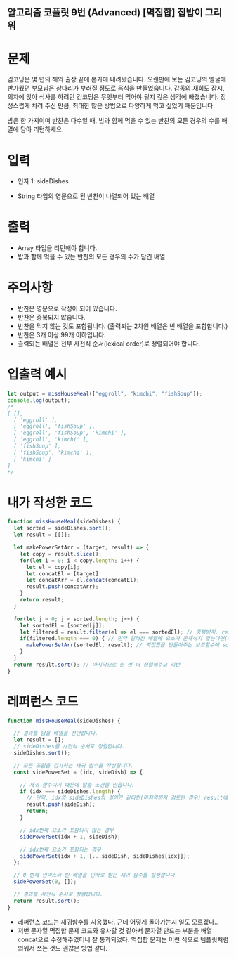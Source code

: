 ## 알고리즘 코플릿 9번 (Advanced) [멱집합] 집밥이 그리워

# 문제
김코딩은 몇 년의 해외 출장 끝에 본가에 내려왔습니다. 오랜만에 보는 김코딩의 얼굴에 반가웠던 부모님은 상다리가 부러질 정도로 음식을 만들었습니다. 감동의 재회도 잠시, 의자에 앉아 식사를 하려던 김코딩은 무엇부터 먹어야 될지 깊은 생각에 빠졌습니다. 정성스럽게 차려 주신 만큼, 최대한 많은 방법으로 다양하게 먹고 싶었기 때문입니다.

밥은 한 가지이며 반찬은 다수일 때, 밥과 함께 먹을 수 있는 반찬의 모든 경우의 수를 배열에 담아 리턴하세요.

# 입력
* 인자 1: sideDishes
- String 타입의 영문으로 된 반찬이 나열되어 있는 배열

# 출력
- Array 타입을 리턴해야 합니다.
- 밥과 함께 먹을 수 있는 반찬의 모든 경우의 수가 담긴 배열

# 주의사항
- 반찬은 영문으로 작성이 되어 있습니다.
- 반찬은 중복되지 않습니다.
- 반찬을 먹지 않는 것도 포함됩니다. (출력되는 2차원 배열은 빈 배열을 포함합니다.)
- 반찬은 3개 이상 99개 이하입니다.
- 출력되는 배열은 전부 사전식 순서(lexical order)로 정렬되어야 합니다.

# 입출력 예시
```js
let output = missHouseMeal(["eggroll", "kimchi", "fishSoup"]);
console.log(output);
/*
[ [], 
  [ 'eggroll' ], 
  [ 'eggroll', 'fishSoup' ], 
  [ 'eggroll', 'fishSoup', 'kimchi' ], 
  [ 'eggroll', 'kimchi' ], 
  [ 'fishSoup' ], 
  [ 'fishSoup', 'kimchi' ], 
  [ 'kimchi' ]
] 
*/
```

# 내가 작성한 코드
```js
function missHouseMeal(sideDishes) {
  let sorted = sideDishes.sort();
  let result = [[]];

  let makePowerSetArr = (target, result) => {
    let copy = result.slice();
    for(let i = 0; i < copy.length; i++) {
      let el = copy[i];
      let concatEl = [target]
      let concatArr = el.concat(concatEl);
      result.push(concatArr);
    }
    return result;
  }

  for(let j = 0; j < sorted.length; j++) {
    let sortedEl = [sorted[j]];
    let filtered = result.filter(el => el === sortedEl); // 중복방지, result 배열에 이미 있는 배열 요소를 걸러준다.
    if(filtered.length === 0) { // 만약 걸러진 배열에 요소가 존재하지 않는다면(중복되지 않는 요소라면)
      makePowerSetArr(sortedEl, result); // 멱집합을 만들어주는 보조함수에 sortedEl와 result를 인자로 넣어주고 실행시킨다.
    }
  }
  return result.sort(); // 마지막으로 한 번 더 정렬해주고 리턴
}
```

# 레퍼런스 코드
```js
function missHouseMeal(sideDishes) {

  // 결과를 담을 배열을 선언합니다.
  let result = [];
  // sideDishes를 사전식 순서로 정렬합니다.
  sideDishes.sort();

  // 모든 조합을 검사하는 재귀 함수를 작성합니다.
  const sidePowerSet = (idx, sideDish) => {

    // 재귀 함수이기 때문에 탈출 조건을 만듭니다.
    if (idx === sideDishes.length) {
      // 만약, idx와 sideDishes의 길이가 같다면(마지막까지 검토한 경우) result에 sideDish를 삽입하고 push합니다.
      result.push(sideDish);
      return;
    }

    // idx번째 요소가 포함되지 않는 경우
    sidePowerSet(idx + 1, sideDish);

    // idx번째 요소가 포함되는 경우
    sidePowerSet(idx + 1, [...sideDish, sideDishes[idx]]);
  };

  // 0 번째 인덱스와 빈 배열을 인자로 받는 재귀 함수를 실행합니다.
  sidePowerSet(0, []);

  // 결과를 사전식 순서로 정렬합니다.
  return result.sort();
}
```

* 레퍼런스 코드는 재귀함수를 사용했다. 근데 어떻게 돌아가는지 일도 모르겠다..
* 저번 문자열 멱집합 문제 코드와 유사할 것 같아서 문자열 만드는 부분을 배열 concat으로 수정해주었더니 잘 통과되었다. 멱집합 문제는 이런 식으로 템플릿처럼 외워서 쓰는 것도 괜찮은 방법 같다.